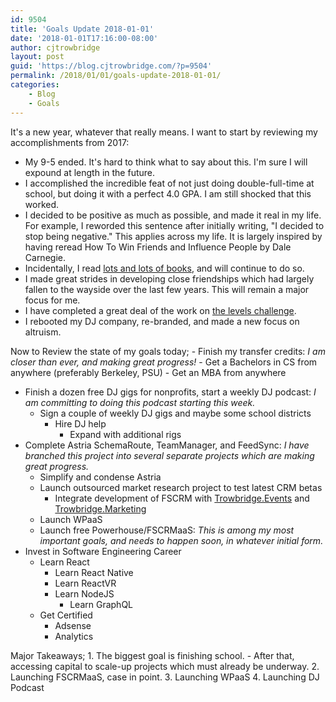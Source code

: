 ```yaml
---
id: 9504
title: 'Goals Update 2018-01-01'
date: '2018-01-01T17:16:00-08:00'
author: cjtrowbridge
layout: post
guid: 'https://blog.cjtrowbridge.com/?p=9504'
permalink: /2018/01/01/goals-update-2018-01-01/
categories:
    - Blog
    - Goals
---
```


It's a new year, whatever that really means. I want to start by reviewing my accomplishments from 2017:

- My 9-5 ended. It's hard to think what to say about this. I'm sure I will expound at length in the future.
- I accomplished the incredible feat of not just doing double-full-time at school, but doing it with a perfect 4.0 GPA. I am still shocked that this worked.
- I decided to be positive as much as possible, and made it real in my life. For example, I reworded this sentence after initially writing, "I decided to stop being negative." This applies across my life. It is largely inspired by having reread How To Win Friends and Influence People by Dale Carnegie.
- Incidentally, I read [lots and lots of books](https://blog.cjtrowbridge.com/category/learning/), and will continue to do so.
- I made great strides in developing close friendships which had largely fallen to the wayside over the last few years. This will remain a major focus for me.
- I have completed a great deal of the work on [the levels challenge](https://blog.cjtrowbridge.com/2017/05/02/the-levels-challenge-start-12-startups-in-12-months/).
- I rebooted my DJ company, re-branded, and made a new focus on altruism.

 Now to Review the state of my goals today; - Finish my transfer credits: *I am closer than ever, and making great progress!*
    - Get a Bachelors in CS from anywhere (preferably Berkeley, PSU) 
        - Get an MBA from anywhere
- Finish a dozen free DJ gigs for nonprofits, start a weekly DJ podcast: *I am committing to doing this podcast starting this week.*
    - Sign a couple of weekly DJ gigs and maybe some school districts 
        - Hire DJ help 
            - Expand with additional rigs
- Complete Astria SchemaRoute, TeamManager, and FeedSync: *I have branched this project into several separate projects which are making great progress.*
    - Simplify and condense Astria
    - Launch outsourced market research project to test latest CRM betas 
        - Integrate development of FSCRM with [Trowbridge.Events](https://trowbridge.events/) and [Trowbridge.Marketing](https://trowbridge.marketing)
    - Launch WPaaS
    - Launch free Powerhouse/FSCRMaaS: *This is among my most important goals, and needs to happen soon, in whatever initial form.*
- Invest in Software Engineering Career 
    - Learn React 
        - Learn React Native
        - Learn ReactVR
        - Learn NodeJS 
            - Learn GraphQL
    - Get Certified 
        - Adsense
        - Analytics

Major Takeaways; 1. The biggest goal is finishing school. 
    - After that, accessing capital to scale-up projects which must already be underway.
2. Launching FSCRMaaS, case in point.
3. Launching WPaaS
4. Launching DJ Podcast